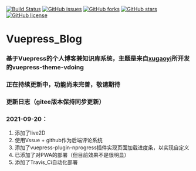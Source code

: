 [![Build Status](https://app.travis-ci.com/Richard-LiSR/Vue_blog.svg?branch=master)](https://app.travis-ci.com/Richard-LiSR/Vue_blog)
[![GitHub issues](https://img.shields.io/github/issues/Richard-LiSR/Vue_blog)](https://github.com/Richard-LiSR/Vue_blog/issues)
[![GitHub forks](https://img.shields.io/github/forks/Richard-LiSR/Vue_blog)](https://github.com/Richard-LiSR/Vue_blog/network)
[![GitHub stars](https://img.shields.io/github/stars/Richard-LiSR/Vue_blog)](https://github.com/Richard-LiSR/Vue_blog/stargazers)
[![GitHub license](https://img.shields.io/github/license/Richard-LiSR/Vue_blog)](https://github.com/Richard-LiSR/Vue_blog/blob/master/LICENSE)

# Vuepress_Blog
### 基于Vuepress的个人博客兼知识库系统，主题是来自[xugaoyi](https://github.com/xugaoyi)所开发的vuepress-theme-vdoing


### 正在持续更新中，功能尚未完善，敬请期待

### 更新日志（gitee版本保持同步更新）

### 2021-09-20：

1. 添加了live2D
2. 使用Vssue + github作为后端评论系统
3. 添加了vuepress-plugin-nprogress插件实现页面加载进度条，以实现自定义
4. 已添加了对PWA的部署（但目前效果不是很明显）
5. 添加了Travis_Ci自动化部署

